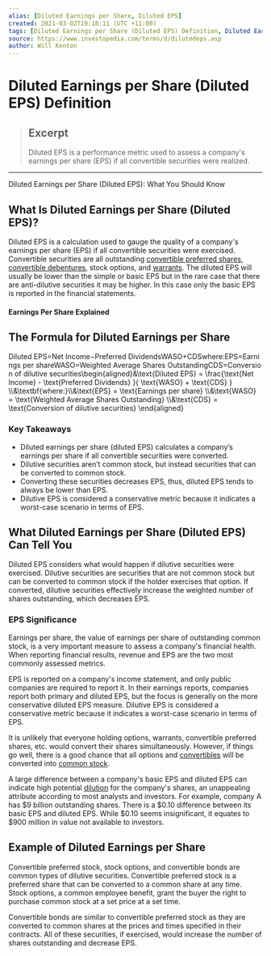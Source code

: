 ```yaml
---
alias: [Diluted Earnings per Share, Diluted EPS]
created: 2021-03-02T19:18:11 (UTC +11:00)
tags: [Diluted Earnings per Share (Diluted EPS) Definition, Diluted Earnings per Share (Diluted EPS): What You Should Know]
source: https://www.investopedia.com/terms/d/dilutedeps.asp
author: Will Kenton
---
```


# Diluted Earnings per Share (Diluted EPS) Definition

> ## Excerpt
> Diluted EPS is a performance metric used to assess a company's earnings per share (EPS) if all convertible securities were realized.

---

Diluted Earnings per Share (Diluted EPS): What You Should Know
## What Is Diluted Earnings per Share (Diluted EPS)?

Diluted EPS is a calculation used to gauge the quality of a company's earnings per share (EPS) if all convertible securities were exercised. Convertible securities are all outstanding [convertible preferred shares](https://www.investopedia.com/articles/stocks/05/052705.asp), [convertible debentures](https://www.investopedia.com/terms/c/convertibledebenture.asp), stock options, and [warrants](https://www.investopedia.com/trading/warrants-risky-but-high-return-investment-tool/). The diluted EPS will usually be lower than the simple or basic EPS but in the rare case that there are anti-dilutive securities it may be higher. In this case only the basic EPS is reported in the financial statements.

#### Earnings Per Share Explained

## The Formula for Diluted Earnings per Share

Diluted EPS\=Net Income−Preferred DividendsWASO+CDSwhere:EPS\=Earnings per shareWASO\=Weighted Average Shares OutstandingCDS\=Conversion of dilutive securities\\begin{aligned}&\\text{Diluted EPS} = \\frac{\\text{Net Income} - \\text{Preferred Dividends} }{ \\text{WASO} + \\text{CDS} } \\\\&\\textbf{where:}\\\\&\\text{EPS} = \\text{Earnings per share} \\\\&\\text{WASO} = \\text{Weighted Average Shares Outstanding} \\\\&\\text{CDS} = \\text{Conversion of dilutive securities} \\end{aligned}

### Key Takeaways

-   Diluted earnings per share (diluted EPS) calculates a company’s earnings per share if all convertible securities were converted. 
-   Dilutive securities aren’t common stock, but instead securities that can be converted to common stock. 
-   Converting these securities decreases EPS, thus, diluted EPS tends to always be lower than EPS. 
-   Dilutive EPS is considered a conservative metric because it indicates a worst-case scenario in terms of EPS.

## What Diluted Earnings per Share (Diluted EPS) Can Tell You

Diluted EPS considers what would happen if dilutive securities were exercised. Dilutive securities are securities that are not common stock but can be converted to common stock if the holder exercises that option. If converted, dilutive securities effectively increase the weighted number of shares outstanding, which decreases EPS.

### EPS Significance

Earnings per share, the value of earnings per share of outstanding common stock, is a very important measure to assess a company's financial health. When reporting financial results, revenue and EPS are the two most commonly assessed metrics.

EPS is reported on a company's income statement, and only public companies are required to report it. In their earnings reports, companies report both primary and diluted EPS, but the focus is generally on the more conservative diluted EPS measure. Dilutive EPS is considered a conservative metric because it indicates a worst-case scenario in terms of EPS.

It is unlikely that everyone holding options, warrants, convertible preferred shares, etc. would convert their shares simultaneously. However, if things go well, there is a good chance that all options and [convertibles](https://www.investopedia.com/terms/c/convertibles.asp) will be converted into [common stock](https://www.investopedia.com/terms/c/commonstock.asp).

A large difference between a company's basic EPS and diluted EPS can indicate high potential [dilution](https://www.investopedia.com/terms/d/dilution.asp) for the company's shares, an unappealing attribute according to most analysts and investors. For example, company A has $9 billion outstanding shares. There is a $0.10 difference between its basic EPS and diluted EPS. While $0.10 seems insignificant, it equates to $900 million in value not available to investors.

## Example of Diluted Earnings per Share

Convertible preferred stock, stock options, and convertible bonds are common types of dilutive securities. Convertible preferred stock is a preferred share that can be converted to a common share at any time. Stock options, a common employee benefit, grant the buyer the right to purchase common stock at a set price at a set time.

Convertible bonds are similar to convertible preferred stock as they are converted to common shares at the prices and times specified in their contracts. All of these securities, if exercised, would increase the number of shares outstanding and decrease EPS.
